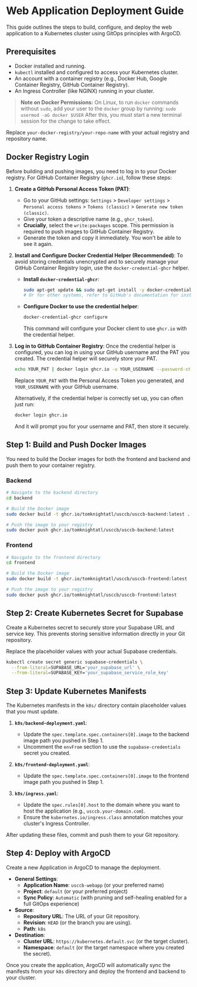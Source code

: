 # Web Application Deployment Guide

This guide outlines the steps to build, configure, and deploy the web application to a Kubernetes cluster using GitOps principles with ArgoCD.

## Prerequisites

- Docker installed and running.
- `kubectl` installed and configured to access your Kubernetes cluster.
- An account with a container registry (e.g., Docker Hub, Google Container Registry, GitHub Container Registry).
- An Ingress Controller (like NGINX) running in your cluster.

> **Note on Docker Permissions:** On Linux, to run `docker` commands without `sudo`, add your user to the `docker` group by running:
> `sudo usermod -aG docker $USER`
> After this, you must start a new terminal session for the change to take effect.

Replace `your-docker-registry/your-repo-name` with your actual registry and repository name.

## Docker Registry Login

Before building and pushing images, you need to log in to your Docker registry. For GitHub Container Registry (`ghcr.io`), follow these steps:

1.  **Create a GitHub Personal Access Token (PAT)**:
    *   Go to your GitHub settings: `Settings` > `Developer settings` > `Personal access tokens` > `Tokens (classic)` > `Generate new token (classic)`.
    *   Give your token a descriptive name (e.g., `ghcr_token`).
    *   **Crucially**, select the `write:packages` scope. This permission is required to push images to GitHub Container Registry.
    *   Generate the token and copy it immediately. You won't be able to see it again.

2.  **Install and Configure Docker Credential Helper (Recommended)**:
    To avoid storing credentials unencrypted and to securely manage your GitHub Container Registry login, use the `docker-credential-ghcr` helper.

    *   **Install `docker-credential-ghcr`**:
        ```sh
        sudo apt-get update && sudo apt-get install -y docker-credential-ghcr # For Debian/Ubuntu
        # Or for other systems, refer to GitHub's documentation for installation.
        ```
    *   **Configure Docker to use the credential helper**:
        ```sh
        docker-credential-ghcr configure
        ```
        This command will configure your Docker client to use `ghcr.io` with the credential helper.

3.  **Log in to GitHub Container Registry**:
    Once the credential helper is configured, you can log in using your GitHub username and the PAT you created. The credential helper will securely store your PAT.

    ```sh
    echo YOUR_PAT | docker login ghcr.io -u YOUR_USERNAME --password-stdin
    ```
    Replace `YOUR_PAT` with the Personal Access Token you generated, and `YOUR_USERNAME` with your GitHub username.

    Alternatively, if the credential helper is correctly set up, you can often just run:
    ```sh
    docker login ghcr.io
    ```
    And it will prompt you for your username and PAT, then store it securely.

## Step 1: Build and Push Docker Images

You need to build the Docker images for both the frontend and backend and push them to your container registry.

### Backend

```sh
# Navigate to the backend directory
cd backend

# Build the Docker image
sudo docker build -t ghcr.io/tomknightatl/usccb/usccb-backend:latest .

# Push the image to your registry
sudo docker push ghcr.io/tomknightatl/usccb/usccb-backend:latest
```

### Frontend

```sh
# Navigate to the frontend directory
cd frontend

# Build the Docker image
sudo docker build -t ghcr.io/tomknightatl/usccb/usccb-frontend:latest .

# Push the image to your registry
sudo docker push ghcr.io/tomknightatl/usccb/usccb-frontend:latest
```

## Step 2: Create Kubernetes Secret for Supabase

Create a Kubernetes secret to securely store your Supabase URL and service key. This prevents storing sensitive information directly in your Git repository.

Replace the placeholder values with your actual Supabase credentials.

```sh
kubectl create secret generic supabase-credentials \
  --from-literal=SUPABASE_URL='your_supabase_url' \
  --from-literal=SUPABASE_KEY='your_supabase_service_role_key'
```

## Step 3: Update Kubernetes Manifests

The Kubernetes manifests in the `k8s/` directory contain placeholder values that you must update.

1.  **`k8s/backend-deployment.yaml`**:
    -   Update the `spec.template.spec.containers[0].image` to the backend image path you pushed in Step 1.
    -   Uncomment the `envFrom` section to use the `supabase-credentials` secret you created.

2.  **`k8s/frontend-deployment.yaml`**:
    -   Update the `spec.template.spec.containers[0].image` to the frontend image path you pushed in Step 1.

3.  **`k8s/ingress.yaml`**:
    -   Update the `spec.rules[0].host` to the domain where you want to host the application (e.g., `usccb.your-domain.com`).
    -   Ensure the `kubernetes.io/ingress.class` annotation matches your cluster's Ingress Controller.

After updating these files, commit and push them to your Git repository.

## Step 4: Deploy with ArgoCD

Create a new Application in ArgoCD to manage the deployment.

-   **General Settings**:
    -   **Application Name**: `usccb-webapp` (or your preferred name)
    -   **Project**: `default` (or your preferred project)
    -   **Sync Policy**: `Automatic` (with pruning and self-healing enabled for a full GitOps experience)
-   **Source**:
    -   **Repository URL**: The URL of your Git repository.
    -   **Revision**: `HEAD` (or the branch you are using).
    -   **Path**: `k8s`
-   **Destination**:
    -   **Cluster URL**: `https://kubernetes.default.svc` (or the target cluster).
    -   **Namespace**: `default` (or the target namespace where you created the secret).

Once you create the application, ArgoCD will automatically sync the manifests from your `k8s` directory and deploy the frontend and backend to your cluster.